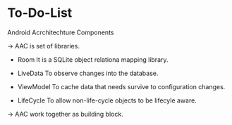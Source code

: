 # To-Do-List
Android Acrchitechture Components

 -> AAC is set of libraries.

 - Room 
   It is a SQLite object relationa mapping library.

 - LiveData 
   To observe changes into the database.

 - ViewModel
   To cache data that needs survive to configuration changes.

 - LifeCycle
   To allow non-life-cycle objects to be lifecyle aware.

 
 -> AAC work together as building block.


  
